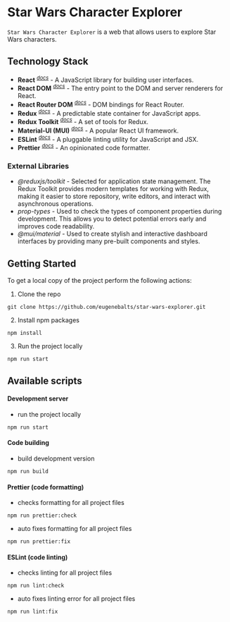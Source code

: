 # Star Wars Character Explorer

`Star Wars Character Explorer` is a web that allows users to explore Star Wars characters.

## Technology Stack

- **React** <sup>_[docs](https://legacy.reactjs.org/docs/getting-started.html)_</sup> - A JavaScript library for building user interfaces.
- **React DOM** <sup>_[docs](https://legacy.reactjs.org/docs/react-dom.html)_</sup> - The entry point to the DOM and server renderers for React.
- **React Router DOM** <sup>_[docs](https://reactrouter.com/en/6.21.2)_</sup> - DOM bindings for React Router. 
- **Redux** <sup>_[docs](https://redux.js.org/introduction/getting-started)_</sup> -  A predictable state container for JavaScript apps.
- **Redux Toolkit** <sup>_[docs](https://redux-toolkit.js.org/introduction/getting-started)_</sup> - A set of tools for Redux.
- **Material-UI (MUI)** <sup>_[docs](https://mui.com/material-ui/getting-started/)_</sup> -  A popular React UI framework.
- **ESLint** <sup>_[docs](https://eslint.org/docs/latest/)_</sup> - A pluggable linting utility for JavaScript and JSX.
- **Prettier** <sup>_[docs](https://prettier.io/docs/en/)_</sup> - An opinionated code formatter.


### External Libraries

- *@reduxjs/toolkit* - Selected for application state management. The Redux Toolkit provides modern templates for working with Redux, making it easier to store repository, write editors, and interact with asynchronous operations.
- *prop-types* - Used to check the types of component properties during development. This allows you to detect potential errors early and improves code readability.
- *@mui/material* - Used to create stylish and interactive dashboard interfaces by providing many pre-built components and styles.

## Getting Started

To get a local copy of the project perform the following actions:

1. Clone the repo

```
git clone https://github.com/eugenebalts/star-wars-explorer.git
```

2. Install npm packages

```
npm install
```

3. Run the project locally

```
npm run start
```

## Available scripts

#### Development server

- run the project locally

```
npm run start
```

#### Code building

- build development version

```
npm run build
```

#### Prettier (code formatting)

- сhecks formatting for all project files

```
npm run prettier:check
```

- auto fixes formatting for all project files

```
npm run prettier:fix
```

#### ESLint (code linting)

- checks linting for all project files

```
npm run lint:check
```

- auto fixes linting error for all project files

```
npm run lint:fix
```
